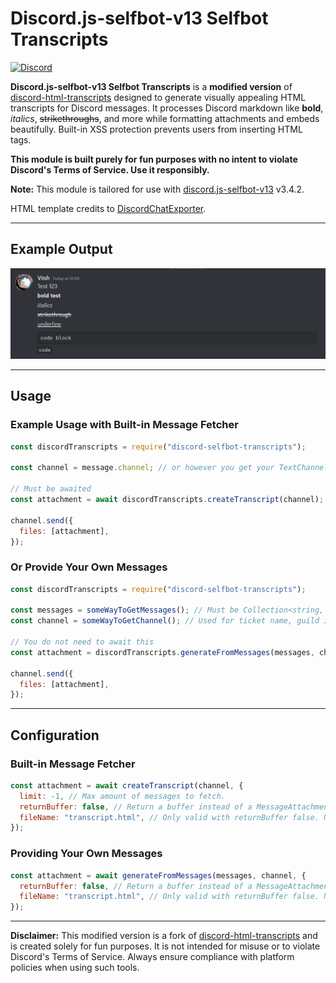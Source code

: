 # Discord.js-selfbot-v13 Selfbot Transcripts

[![Discord](https://img.shields.io/discord/555474311637499955?label=discord)](https://discord.gg/viish)

**Discord.js-selfbot-v13 Selfbot Transcripts** is a **modified version** of [discord-html-transcripts](https://github.com/ItzDerock/discord-html-transcripts) designed to generate visually appealing HTML transcripts for Discord messages. It processes Discord markdown like **bold**, _italics_, ~~strikethroughs~~, and more while formatting attachments and embeds beautifully. Built-in XSS protection prevents users from inserting HTML tags.

**This module is built purely for fun purposes with no intent to violate Discord's Terms of Service. Use it responsibly.**

**Note:** This module is tailored for use with [discord.js-selfbot-v13](https://discordjs-self-v13.netlify.app/#/) v3.4.2.

HTML template credits to [DiscordChatExporter](https://github.com/Tyrrrz/DiscordChatExporter).

---

## Example Output

![output](./src/assets/styles.png)

---

## Usage

### Example Usage with Built-in Message Fetcher

```js
const discordTranscripts = require("discord-selfbot-transcripts");

const channel = message.channel; // or however you get your TextChannel

// Must be awaited
const attachment = await discordTranscripts.createTranscript(channel);

channel.send({
  files: [attachment],
});
```

### Or Provide Your Own Messages

```js
const discordTranscripts = require("discord-selfbot-transcripts");

const messages = someWayToGetMessages(); // Must be Collection<string, Message> or Message[]
const channel = someWayToGetChannel(); // Used for ticket name, guild icon, and guild name

// You do not need to await this
const attachment = discordTranscripts.generateFromMessages(messages, channel);

channel.send({
  files: [attachment],
});
```

---

## Configuration

### Built-in Message Fetcher

```js
const attachment = await createTranscript(channel, {
  limit: -1, // Max amount of messages to fetch.
  returnBuffer: false, // Return a buffer instead of a MessageAttachment
  fileName: "transcript.html", // Only valid with returnBuffer false. Name of attachment.
});
```

### Providing Your Own Messages

```js
const attachment = await generateFromMessages(messages, channel, {
  returnBuffer: false, // Return a buffer instead of a MessageAttachment
  fileName: "transcript.html", // Only valid with returnBuffer false. Name of attachment.
});
```

---

**Disclaimer:** This modified version is a fork of [discord-html-transcripts](https://github.com/ItzDerock/discord-html-transcripts) and is created solely for fun purposes. It is not intended for misuse or to violate Discord's Terms of Service. Always ensure compliance with platform policies when using such tools.
